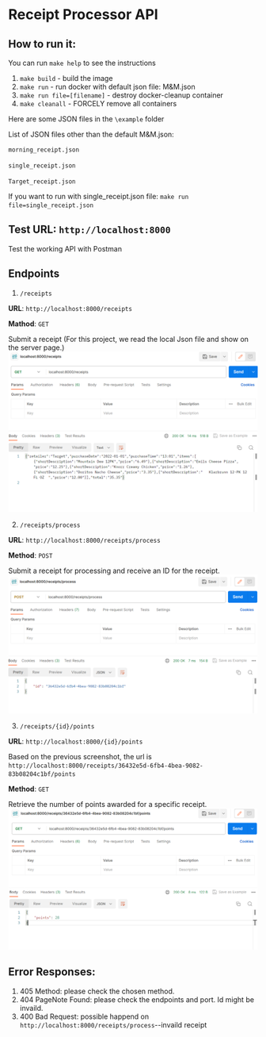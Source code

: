# Receipt Processor API



## How to run it:
You can run `make help` to see the instructions 

 1. `make build` - build the image
 2. `make run` - run docker with default json file: M&M.json
 3. `make run file=[filename]` - destroy docker-cleanup container
 4. `make cleanall` - FORCELY remove all containers
 
 Here are some JSON files in the `\example` folder 
 
  List of JSON files other than the default M&M.json:
  
	morning_receipt.json
  
	single_receipt.json
  
	Target_receipt.json

 

If you want to run with single_receipt.json file: 
`make run file=single_receipt.json`

## Test URL: `http://localhost:8000`
Test the working API with Postman

## Endpoints

1. `/receipts` 

**URL**: `http://localhost:8000/receipts` 

**Mathod**: `GET` 

Submit a receipt (For this project, we read the local Json file and show on the server page.) 
![GETreceipt](image.png)

2. `/receipts/process`

**URL**: `http://localhost:8000/receipts/process`

**Method**: `POST` 

Submit a receipt for processing and receive an ID for the receipt.
![POSTprocess](image-1.png)

3. `/receipts/{id}/points`

**URL**: `http://localhost:8000/{id}/points`

Based on the previous screenshot, the url is `http://localhost:8000/receipts/36432e5d-6fb4-4bea-9082-83b08204c1bf/points`

**Method**: `GET`

Retrieve the number of points awarded for a specific receipt.
![GETpoints](image-2.png)

## Error Responses: 
1. 405 Method: please check the chosen method. 
2. 404 PageNote Found: please check the endpoints and port. Id might be invaild. 
3. 400 Bad Request: possible happend on `http://localhost:8000/receipts/process`--invaild receipt

